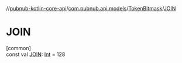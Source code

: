 //[pubnub-kotlin-core-api](../../../index.md)/[com.pubnub.api.models](../index.md)/[TokenBitmask](index.md)/[JOIN](-j-o-i-n.md)

# JOIN

[common]\
const val [JOIN](-j-o-i-n.md): [Int](https://kotlinlang.org/api/latest/jvm/stdlib/kotlin-stdlib/kotlin/-int/index.html) = 128
